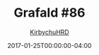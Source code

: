 ---
title: "Grafald #86"
type: "image"
date: 2017-01-25T00:00:00-04:00
draft: false
categories:
- comics
- collaborations
tags:
- grafald
image_path: "../img/2017/86.png"
alt_text: ""
is_subpage: true
author: "[KirbychuHRD](https://cohost.org/KirbychuHRD)"
---